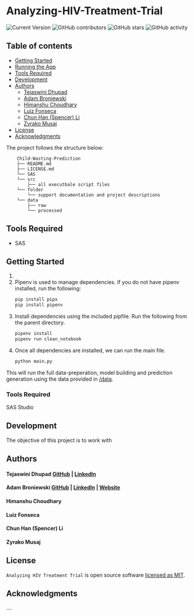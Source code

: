 # Analyzing-HIV-Treatment-Trial

![Current Version](https://img.shields.io/badge/version-v0.5-blue)
![GitHub contributors](https://img.shields.io/github/contributors/tejaswinidhupad/Analyzing-HIV-Treatment-Trial)
![GitHub stars](https://img.shields.io/github/stars/tejaswinidhupad/README-Template?style=social)
![GitHub activity](https://img.shields.io/github/commit-activity/w/tejaswinidhupad/Analyzing-HIV-Treatment-Trial?logoColor=brightgreen)

## Table of contents

- [Getting Started](#getting-started)
- [Running the App](#running-the-app)
- [Tools Required](#tools-required)
- [Development](#development)
- [Authors](#authors)
  - [Tejaswini Dhupad](#tejaswini-dhupad)
  - [Adam Broniewski](#adam-broniewski)
  - [Himanshu Choudhary](#himanshu-choudhary)
  - [Luiz Fonseca](#luiz-fonseca)
  - [Chun Han (Spencer) Li](#chun-han-spencer-li)
  - [Zyrako Musaj](#zyrako-musaj)
- [License](#license)
- [Acknowledgments](#acknowledgments)

The project follows the structure below:

```
	Child-Wasting-Prediction
	├── README.md
	├── LICENSE.md
	└── SAS
	└── src
		├── all executbale script files
	└── folder
		└── support documentation and project descriptions
	└── data
		├── raw
		└── processed
```
## Tools Required
- SAS

## Getting Started

1. 
2. Pipenv is used to manage dependencies. If you do not have pipenv installed, run the following:
    ```bash
    pip install pipx
    pip install pipenv
    ```
3. Install dependencies using the included pipfile. Run the following from the parent directory.
    ```bash
    pipenv install
    pipenv run clean_notebook
    ```
3. Once all dependencies are installed, we can run the main file.
    ```bash
    python main.py
    ```

This will run the full data-preperation, model building and prediction generation using the data provided in [/data](https://github.com/abroniewski/Child-Wasting-Prediction.git/data).

### Tools Required
SAS Studio

## Development

The objective of this project is to work with 

## Authors

#### Tejaswini Dhupad [GitHub](https://github.com/tejaswinidhupad) | [LinkedIn](https://www.linkedin.com/in/tejaswinidhupad/) 
#### Adam Broniewski [GitHub](https://github.com/abroniewski) | [LinkedIn](https://www.linkedin.com/in/abroniewski/) | [Website](https://adambron.com) 
#### Himanshu Choudhary
#### Luiz Fonseca
#### Chun Han (Spencer) Li 
#### Zyrako Musaj

## License

`Analyzing HIV Treatment Trial` is open source software [licensed as MIT][license].

## Acknowledgments

....

[//]: #
[license]: https://github.com/abroniewski/LICENSE.md

